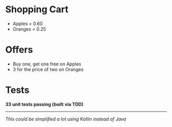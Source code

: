 # Shopping Cart
- Apples = 0.60
- Oranges = 0.25

# Offers
- Buy one, get one free on Apples
- 3 for the price of two on Oranges

# Tests
**33 unit tests passing (built via TDD)**

---
_This could be simplified a lot using Kotlin instead of Java_
